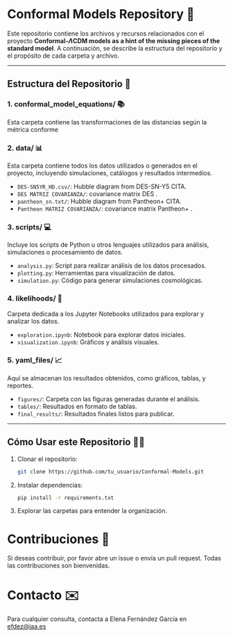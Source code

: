 # Conformal Models Repository 🌌

Este repositorio contiene los archivos y recursos relacionados con el proyecto **Conformal-$\Lambda$CDM models as a hint of the missing pieces of the standard model**. A continuación, se describe la estructura del repositorio y el propósito de cada carpeta y archivo.

---

## Estructura del Repositorio 📁

### **1. conformal_model_equations/** 📚
Esta carpeta contiene las transformaciones de las distancias según la métrica conforme

### **2. data/** 📊
Esta carpeta contiene todos los datos utilizados o generados en el proyecto, incluyendo simulaciones, catálogos y resultados intermedios.

- `DES-SN5YR_HD.csv/`: Hubble diagram from DES-SN-Y5 CITA.
-  `DES MATRIZ COVARIANZA/`: covariance matrix DES .
- `pantheon_sn.txt/`: Hubble diagram from Pantheon+ CITA.
- `Pantheon MATRIZ COVARIANZA/`: covariance matrix Pantheon+ .

### **3. scripts/** 💻
Incluye los scripts de Python u otros lenguajes utilizados para análisis, simulaciones o procesamiento de datos.

- `analysis.py`: Script para realizar análisis de los datos procesados.
- `plotting.py`: Herramientas para visualización de datos.
- `simulation.py`: Código para generar simulaciones cosmológicas.

### **4. likelihoods/** 📔
Carpeta dedicada a los Jupyter Notebooks utilizados para explorar y analizar los datos.

- `exploration.ipynb`: Notebook para explorar datos iniciales.
- `visualization.ipynb`: Gráficos y análisis visuales.

### **5. yaml_files/** 📈
Aquí se almacenan los resultados obtenidos, como gráficos, tablas, y reportes.

- `figures/`: Carpeta con las figuras generadas durante el análisis.
- `tables/`: Resultados en formato de tablas.
- `final_results/`: Resultados finales listos para publicar.

---

## Cómo Usar este Repositorio 🧑‍🔬

1. Clonar el repositorio:
   ```bash
   git clone https://github.com/tu_usuario/Conformal-Models.git

2. Instalar dependencias:
   ```bash
   pip install -r requirements.txt

4. Explorar las carpetas para entender la organización.

# Contribuciones 🤝

Si deseas contribuir, por favor abre un issue o envía un pull request. Todas las contribuciones son bienvenidas.

# Contacto ✉️

Para cualquier consulta, contacta a Elena Fernández García en efdez@iaa.es
